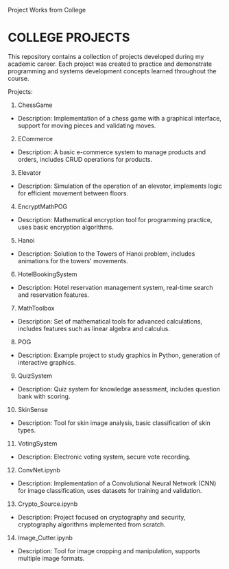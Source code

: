 Project Works from College 


# COLLEGE PROJECTS

This repository contains a collection of projects developed during my academic career. Each project was created to practice and demonstrate programming and systems development concepts learned throughout the course.

Projects:
1. ChessGame
- Description: Implementation of a chess game with a graphical interface, support for moving pieces and validating moves.
2. ECommerce
- Description: A basic e-commerce system to manage products and orders, includes CRUD operations for products.
3. Elevator
- Description: Simulation of the operation of an elevator, implements logic for efficient movement between floors.
4. EncryptMathPOG
- Description: Mathematical encryption tool for programming practice, uses basic encryption algorithms.
5. Hanoi
- Description: Solution to the Towers of Hanoi problem, includes animations for the towers' movements.
6. HotelBookingSystem
- Description: Hotel reservation management system, real-time search and reservation features.
7. MathToolbox
- Description: Set of mathematical tools for advanced calculations, includes features such as linear algebra and calculus.
8. POG
- Description: Example project to study graphics in Python, generation of interactive graphics.
9. QuizSystem
- Description: Quiz system for knowledge assessment, includes question bank with scoring.
10. SkinSense
- Description: Tool for skin image analysis, basic classification of skin types.
11. VotingSystem
- Description: Electronic voting system, secure vote recording.
12. ConvNet.ipynb
- Description: Implementation of a Convolutional Neural Network (CNN) for image classification, uses datasets for training and validation.
13. Crypto_Source.ipynb
- Description: Project focused on cryptography and security, cryptography algorithms implemented from scratch.
14. Image_Cutter.ipynb
- Description: Tool for image cropping and manipulation, supports multiple image formats.
